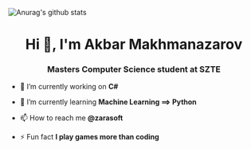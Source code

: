 ![Anurag's github stats](https://github-readme-stats.vercel.app/api?username=anuraghazra&show_icons=true&theme=radical)
<h1 align="center">Hi 👋, I'm Akbar Makhmanazarov</h1>
<h3 align="center">Masters Computer Science student at SZTE</h3>


- 🔭 I’m currently working on **C#**

- 🌱 I’m currently learning **Machine Learning ==> Python**

- 📫 How to reach me **@zarasoft**

- ⚡ Fun fact **I play games more than coding**


